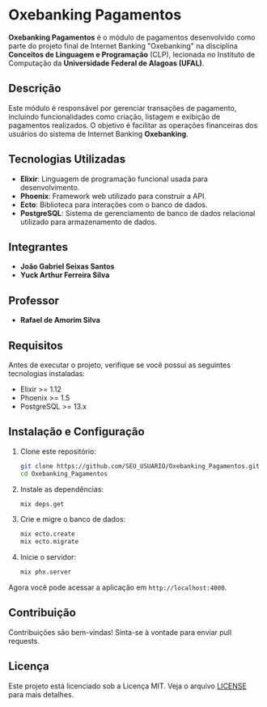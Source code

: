 # Oxebanking Pagamentos

**Oxebanking Pagamentos** é o módulo de pagamentos desenvolvido como parte do projeto final de Internet Banking "Oxebanking" na disciplina **Conceitos de Linguagem e Programação** (CLP), lecionada no Instituto de Computação da **Universidade Federal de Alagoas (UFAL)**.

## Descrição

Este módulo é responsável por gerenciar transações de pagamento, incluindo funcionalidades como criação, listagem e exibição de pagamentos realizados. O objetivo é facilitar as operações financeiras dos usuários do sistema de Internet Banking **Oxebanking**.

## Tecnologias Utilizadas

- **Elixir**: Linguagem de programação funcional usada para desenvolvimento.
- **Phoenix**: Framework web utilizado para construir a API.
- **Ecto**: Biblioteca para interações com o banco de dados.
- **PostgreSQL**: Sistema de gerenciamento de banco de dados relacional utilizado para armazenamento de dados.

## Integrantes

- **João Gabriel Seixas Santos**
- **Yuck Arthur Ferreira Silva**

## Professor

- **Rafael de Amorim Silva**

## Requisitos

Antes de executar o projeto, verifique se você possui as seguintes tecnologias instaladas:

- Elixir >= 1.12
- Phoenix >= 1.5
- PostgreSQL >= 13.x

## Instalação e Configuração

1. Clone este repositório:

    ```bash
    git clone https://github.com/SEU_USUARIO/Oxebanking_Pagamentos.git
    cd Oxebanking_Pagamentos
    ```

2. Instale as dependências:

    ```bash
    mix deps.get
    ```

3. Crie e migre o banco de dados:

    ```bash
    mix ecto.create
    mix ecto.migrate
    ```

4. Inicie o servidor:

    ```bash
    mix phx.server
    ```

Agora você pode acessar a aplicação em `http://localhost:4000`.

## Contribuição

Contribuições são bem-vindas! Sinta-se à vontade para enviar pull requests.

## Licença

Este projeto está licenciado sob a Licença MIT. Veja o arquivo [LICENSE](LICENSE) para mais detalhes.
